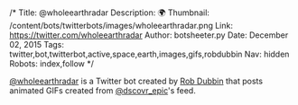 /*
Title: @wholeearthradar
Description: 🌍 
Thumbnail: /content/bots/twitterbots/images/wholeearthradar.png
Link: https://twitter.com/wholeearthradar
Author: botsheeter.py
Date: December 02, 2015
Tags: twitter,bot,twitterbot,active,space,earth,images,gifs,robdubbin
Nav: hidden
Robots: index,follow
*/

[@wholeearthradar](https://twitter.com/wholeearthradar) is a Twitter bot created by [Rob Dubbin](https://twitter.com/robdubbin) that posts animated GIFs created from [@dscovr_epic](/bots/twitterbots/dscovr_epic/)'s feed.

